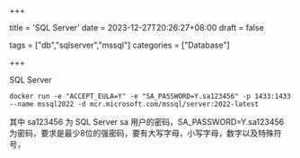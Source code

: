 +++

title = 'SQL Server'
date = 2023-12-27T20:26:27+08:00
draft = false

tags = ["db","sqlserver","mssql"]
categories = ["Database"]

+++

SQL Server



```
docker run -e "ACCEPT_EULA=Y" -e "SA_PASSWORD=Y.sa123456" -p 1433:1433 --name mssql2022 -d mcr.microsoft.com/mssql/server:2022-latest

```

其中 sa123456 为 SQL Server sa 用户的密码，SA_PASSWORD=Y.sa123456 为密码，要求是最少8位的强密码，要有大写字母，小写字母，数字以及特殊符号，





